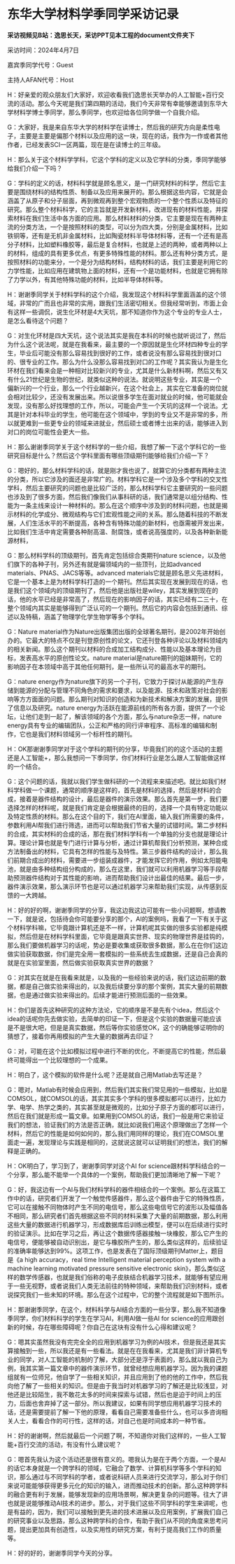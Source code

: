 # 东华大学材料学季同学采访记录

**采访视频见B站：逸思长天，采访PPT见本工程的document文件夹下**

采访时间：2024年4月7日

嘉宾季同学代号：Guest

主持人AFAN代号：Host

H：好亲爱的观众朋友们大家好，欢迎收看我们逸思长天举办的人工智能+百行交流的活动。那么今天呢是我们第四期的活动，我们今天非常有幸能够邀请到东华大学材料学博士季同学，那么季同学，也欢迎给各位同学做一个自我介绍。

G：大家好，我是来自东华大学的材料学在读博士，然后我的研究方向是柔性电子，主要是主要是偏那个材料以及应用的这一块，现在的话，我作为一作或者其他作者，已经发表SCI一区两篇，现在是在读博士的三年级。

H：那么关于这个材料学学科，它这个学科的定义以及它学科的分类，季同学能够给我们介绍一下吗？

G：学科的定义的话，材料科学就是顾名思义，是一门研究材料的科学，然后它主要是围绕材料的结构性质、制备以及应用来展开的。那么根据这些内容，它就是会涵盖了从原子和分子层面，再到微观再到整个宏观物质的一个整个性质以及特征的研究。那么整个材料科学，它的主旨就是开发新材料，改进现有的材料性能，并探索材料在我们生活中各方面的应用。那么材料材料的分类，它主要是现在有两种主流的分类方法，一个是按照材料的类型，可以分为四大类，分别是金属材料，比如铁铜等，还有是无机非金属材料，比如陶瓷材料半导体材料等，还有一个还有是高分子材料，比如塑料橡胶等，最后是复合材料，也就是上述的两种，或者两种以上的材料，组成的具有更多优点，有更多特殊性能的材料。那么还有种分类方式，是按照材料的功能来分，一个是分为结构材料，结构材料的话，我们主要是利用它的力学性能，比如应用在建筑物上面的材料，还有一个是功能材料，也就是它拥有除了力学以外，有其他特殊功能的材料，比如半导体材料等。

H：谢谢季同学关于材料学科的这个介绍，我发现这个材料科学里面涵盖的这个领域，非常的广而且也非常的实用，跟我们生活密切相关。但我经常听到，市面上会有这样一些调侃，说生化环材是4大天坑，那不知道你作为这个专业的专业人士，是怎么看待这个问题？

G：对生化环材是四大天坑，这个说法其实是我在本科的时候也就听说过了，然后为什么这个说法呢，就是在我看来，最主要的一个原因就是生化环材四种专业的学生，毕业后可能没有那么容易找到很好的工作，或者说没有那么容易找到很对口的、很专业的工作。那么为什么没那么容易找到对口的工作呢？其实我认为是生化环材在我们看来会是一种相对比较新兴的专业，尤其是什么新材料啊，然后又有又有什么21世纪是生物的世纪，就类似这种的说法。就说明这些专业，其实是一个偏新兴的一个行业，那么一个行业越新兴，在这个社会上，其实在它准备的岗位就会相对比较少，还没有发展出来。所以说很多学生在面对就业的时候，他可能就会发现，没有那么好找理想的工作，所以，可能会产生一个天坑的这样一个说法。尤其是针对本科毕业的学生，他可能在这个领域中，学到的专业又不是非常的多，所以就更难到一些更专业的领域来进就业，然后硕士或者博士出来的话，能够进入到对口的岗位可能性会更大一些。

H：那么谢谢季同学关于这个材料学的一些介绍，我想了解一下这个学科它的一些研究目标是什么？然后这个学科里面有哪些顶级期刊能够给我们介绍一下？

G：嗯好的，那么材料学科的话，就是刚才我也说了，就算它的分类都有两种主流的分类，所以它涉及的面还是非常广的。材料学科它是一个涉及多个学科的交叉性学科，然后主要研究的问题也是比较广泛的，那么材料学科它主要研究的一些问题也涉及到了很多方面，然后我们像我们从事科研的话，我们通常是以组分结构、性能为一条主线来设计一种材料的。那么在这个顺序中涉及到的材料问题，也就是揭示材料的化学成分、微观结构与它们宏观性能之间的关系。那么随着科技的不断发展，人们生活水平的不断提高，各种含有特殊功能的新材料，也亟需被开发出来，比如我们生活中肯定需要各种耐高温、耐腐蚀，或者说高强度的，以及各种新新能源材料，

G：那么材料学科的顶级期刊，首先肯定包括综合类期刊nature science，以及他们旗下的各种子刊，另外还有就是偏领域内的一些顶刊，比如advanced materials、PNAS、JACS等等。advanced materials它就是顾名思义先进材料，它是一个基本上是为材料学科打造的一个期刊。然后其实现在发展到现在的话，也是我们这个领域内的顶级期刊了，然后他是出版社是wiley，其实发展到现在的话，他的水平已经是非常高了，然后现在的影响因子的话，其实已经有二三十，在整个领域内其实是能够得到广泛认可的一个期刊。然后它的内容会包括到通讯、综述以及特稿，涵盖了物理学化学生物学等多个学科。

G：Nature material作为Nature出版集团出版的全球著名期刊，是2002年开始创办的。它最大的特点不仅是刊登原创性的论文，它还刊登各种评论以及材料领域内的相关新闻。那么这个期刊以材料的合成加工结构成分、性能以及基本理论为目标，发表高水平的原创性论文。nature material是nature期刊的姐妹期刊，它的影响因子在本领域中高于其他任何期刊，是一些所认可的最高水平的期刊。

G：nature energy作为nature旗下的另一个子刊，它致力于探讨从能源的产生存储到能源的分配与管理不同角色的需求和要求，以及能源、技术和政策对社会的影响等方方面面的问题。那么期刊对知识的创造和为新技术和解决方案的发展，提供了信息以及研究。nature energy为活跃在能源前线的所有各方面，提供了一个论坛，让他们走到一起了，解该领域的各个方面，那么与nature杂志一样，nature energy具有专业的编辑团队，公正和严格的同行评审程序、高标准的编辑和制作，它也是我们材料领域另一个标杆性的期刊。

H：OK那谢谢季同学对于这个学科的期刊的分享，毕竟我们的的这个活动的主题还是人工智能+，那么我想问一下季同学，你们材料行业是怎么跟人工智能做这样的一个结合。

G：这个问题的话，我就以我们学生做科研的一个流程来来描述吧。就比如我们材料学科做一个课题，通常的顺序是这样的，首先是材料的选择，然后是材料的合成，接着是器件结构的设计，最后是器件的演示效果。那么首先是第一步，我们要选择怎样的材料呢，就是我们肯定是会根据最终的目的，选择一个具有特定功能以及特定性质的材料。那么在这个目的下，我们在AI里面，输入我们所需要的条件，参数利用AI帮我们进行筛选，进而可以帮助我们节省大量的试错时间。第二步材料的合成，其实材料的合成的话，那在我们材料学科有一个单独的分支也就是理论计算。理论计算也就是专门进行计算与分析，通过计算机帮我们分析预测，某种合成方法制备出的材料，它具有怎样的性能与及特性。第三步器件结构的设计，那么我们前期合成出的材料，需要进一步组装成器件，才能发挥它的作用，例如太阳能电池，就是由多种结构组分构成的，那么在这里，我们就可以利用机器学习等手段帮助预测器件结构对于其性能的影响，进而帮助我们设计出最佳的结果。最后一步，器件演示效果，那么演示环节也是可以通过机器学习来帮助我们实现，从传感到反馈的一大跨越。

H：好的好的啊，谢谢季同学的分享，我这边我这边可能有一些小问题啊，想请教一下，就是说，包括待会你可能要分享的那个，AI的案例吗，我看了一下有关于这个材料学科嘛，它毕竟跟计算机还是不一样，计算机呢其实做的很多实验都是纯模拟，然后但是在材料学科里面，它毕竟是跟真实世界、现实的物理世界是挂钩的，那么我们要做机器学习的话呢，势必是要收集或获取很多数据，那么在在你们这边做实验获取数据，你们是完全用一套模拟的一些系统去生成数据，还是自己会真的就是在实验室里面，然后做实验获取真实世界的数据？

G：对其实在就是在我看来就是，以及我的一些经验来说的话，我们这边前期的数据，都是自己做实验来得出的，以及我后续要分享的那个案例，其实大量的前期数据，也是通过做实验来得出的。后续才能进行预测后面的一些效果。

H：你们是首先这种研究的这种方法论，它的顺序是不是先有个idea，然后这个idea的话呢你先去做实验，去简单的印证一下，但是这个实验的数据量可能应该是不是很大吧，但是是真实数据，然后等你实验感觉OK，这个的确能够证明你的猜想了，接着你再用模拟的产生大量的数据再去印证？

G：对，可能在这个比如模拟过程中进行不断的优化，不断提高它的性能，然后最终可能得出一个比较理想的一个成果。

H：明白了，这个模拟的软件是什么呢？还是就自己用Matlab去写还是？

G：嗯对，Matlab有时候会应用到，然后我们其实我们常见用的一些模拟，比如是COMSOL，就COMSOL的话，其实其实多个学科的很多模拟都可以进行，比如力学、电学、热学之类的，其实甚至就是微观的，比如分子原子方面的都可以进行，然后在我们就是形成一篇文章。如果用到COMSOL的话，我们一般是用它来验证我们的想法，验证我们的方法是否正确，就比如说我们用这个原理做出了怎样一个材料，然后它的性能是如何如何的，那么我们用同样的理论，我们在COMSOL里面走一遍，发现理论与实践是相同的，这就说这就可以证明我们的想法，我们的解释是正确的。

H：OK明白了，学习到了，谢谢季同学对这个AI for science跟材料学科结合的一个分享，那么能不能举一个具体的一个案例，帮助我们更加清晰地了解一下呢？

G：好，我这边有一个AI与我们材料学科的器件相结合的一个案例。那么在这篇工作中的话，研究者们开发了一个触觉传感器件，那么这个器件由于它的特殊性质，它可以在接触不同物体时产生不同的电信号，那么这些电信号它的波形以及幅值各不相同，那么研究者们首先根据这些不同的材料采集了大量的前期数据，那么利用这些大量的数据进行机器学习，形成数据库后训练出模型，便可以在后续进行实时的验证演示。比如在学习之后，再让这个数据传感器接触一块橡胶，那么它产生的电信号，便能够被自动识别出，是它与橡胶所产生的，那么类似这样的，后续验证的准确率能够达到99%。这项工作，也是发表在了国际顶级期刊Matter上，题目是《a high accuracy，real time Intelligent material perception  system with a machine learning motivated pressure sensitive electronic skin》，那么类似这样的数学传感器，也就是我们俗称的电子皮肤结合机器学习技术，就能够有望应用于一些无视野，或者说我们人类无法前往的特种领域，来帮助我们识别材料，或者说探究我们一些未知的环境。那么在这个过程中，它的整个流程就是如下图所示。

H：那谢谢季同学，在这个，材料科学与AI结合方面的一些分享，那么我不知道像季同学，你们材料科学的学生在学习AI，利用AI做一些AI for science的应用跟创新的时候，存在哪些障碍呢？你自己在这块有没有什么心得和建议呢？

G：嗯其实虽然我没有完完全全的应用到机器学习为例的AI技术，但是我还是其实算接触到一些，所以我还是有一些看法。就是在在我看来，尤其是我们非计算机专业的同学，对人工智能的机制的了解，大部分还是浮于表面的，那么就以我自己为例，我其实第一篇文章中的器件演示环节，就曾经想应用机器学习。因为我的课题组就有一位师兄，他自学了一些相关知识，并且应用到了他的他的工作中，然后我向他了解了一些相关的知识。但是由于我当时对机器学习的了解还是比较浅显，对他还是比较陌生，我不敢花太多的时间来探索与试错，然后也是迫于时间上的压力，后面也舍弃掉了这一部分。所以我建议，如果有同学想应用机器学习技术的话，还是需要提前了解一下他的原理，看看自己需要准备些什么，也可以多咨询相关人士，看看合作的可行性，这样的话，对自己也是时间成本的一种节省。

H：好的谢谢啊，然后就最后一个问题了啊，不知道你对我们这样的，一些人工智能+百行交流的活动，有没有什么建议呢？

G：嗯首先我认为这个活动还是很有意义的。嗯我认为是在于两个方面，一个是AI的话它本身就是一个跨学科的领域，它融合了数学、计算机科学等多个学科的知识，那么通过与不同学科的学者，或者说科研人员来进行交流学习，那么对于你们来说可能能够获得更多元化的知识的输入，进而推动技术的创新。那么这种跨学科的融合更有利于发展，能够发现新的应用场景啊，解决更复杂的问题等。往大了讲也就是说能够推动AI技术的进步。那么，对于我们这些不同学科的学生来讲呢，也是有益的，因为，我们可以接触到更先进的技术进展以及应用案例，扩展我们自己的研究事业以及思路，那么这种跨学科的合作，有助于我们从不同的角度来思考问题，提出更加具有创造性，以及实用性的研究方案，有利于提高我们工作的质量等。

H：好的好的，谢谢季同学今天的分享。
